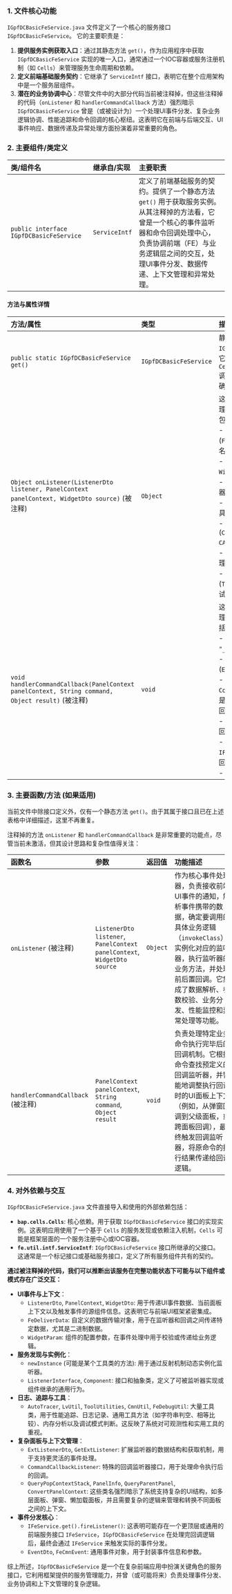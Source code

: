 ### 1. 文件核心功能
`IGpfDCBasicFeService.java` 文件定义了一个核心的服务接口 `IGpfDCBasicFeService`。
它的主要职责是：
1.  **提供服务实例获取入口**：通过其静态方法 `get()`，作为应用程序中获取 `IGpfDCBasicFeService` 实现的唯一入口，通常通过一个IOC容器或服务注册机制（如 `Cells`）来管理服务生命周期和依赖。
2.  **定义前端基础服务契约**：它继承了 `ServiceIntf` 接口，表明它在整个应用架构中是一个服务层组件。
3.  **潜在的业务协调中心**：尽管文件中的大部分代码当前被注释掉，但这些注释掉的代码（`onListener` 和 `handlerCommandCallback` 方法）强烈暗示 `IGpfDCBasicFeService` 曾是（或被设计为）一个处理UI事件分发、复杂业务逻辑协调、性能追踪和命令回调的核心枢纽。这表明它在前端与后端交互、UI事件响应、数据传递及异常处理方面扮演着非常重要的角色。

### 2. 主要组件/类定义

| 类/组件名 | 继承自/实现 | 主要职责 |
| :--- | :--- | :--- |
| `public interface IGpfDCBasicFeService` | `ServiceIntf` | 定义了前端基础服务的契约。提供了一个静态方法 `get()` 用于获取服务实例。从其注释掉的方法看，它曾是一个核心的事件监听器和命令回调处理中心，负责协调前端（FE）与业务逻辑层之间的交互，处理UI事件分发、数据传递、上下文管理和异常处理。 |

#### 方法与属性详情

| 方法/属性 | 类型 | 描述 |
| :--- | :--- | :--- |
| `public static IGpfDCBasicFeService get()` | `IGpfDCBasicFeService` | 静态工厂方法，用于获取 `IGpfDCBasicFeService` 接口的实现实例。它通过 `Cells.get(IGpfDCBasicFeService.class)` 调用一个服务注册/IOC容器来获取实例，确保服务的单例或受控生命周期。 |
| `Object onListener(ListenerDto listener, PanelContext panelContext, WidgetDto source)` (被注释) | `Object` | 这是一个被注释掉的默认方法，曾用于处理UI组件的事件监听。其功能非常复杂，包括：<br>- 从 `ListenerDto` 中解析二进制数据 (`FeDeliverData`)，获取组件ID和调用类名。<br>- 根据 `PanelContext` 和组件ID获取 `WidgetParam`（组件参数）。<br>- 实例化 `ListenerInterface` 类型的监听器实例。<br>- 调用监听器实例的 `onListener` 方法执行具体业务逻辑。<br>- 处理事件执行前/后的回调 (`CALL_BACK_ON_BEFORE`, `CALL_BACK_ON_AFTER`)。<br>- 包含性能追踪 (`LvUtil.trace`) 和异常处理逻辑。<br>- 涉及内存大小计算 (`ToolUtilities.calcObjectMemSize`) 和调试日志 (`FeDebugUtil.isEnableDebug`)。 |
| `void handlerCommandCallback(PanelContext panelContext, String command, Object result)` (被注释) | `void` | 这是一个被注释掉的默认方法，曾用于处理特定命令执行后的回调逻辑。其功能包括：<br>- 根据命令生成回调命令名（`command + "_CALLBACK"`）。<br>- 尝试获取对应的扩展监听器 (`ExtListenerDto`)。<br>- 根据回调监听器的类型（如 `CommandCallbackListener`）和配置（是否是弹窗回调、是否在同一个面板）来调整回调的 `PanelContext` 运行环境。<br>- 将原始命令的执行结果 (`result`) 设置到回调事件的数据中。<br>- 最终通过 `IFeService.get().fireListener()` 触发回调监听器的执行。<br>- 包含详细的调试日志和性能追踪。 |

### 3. 主要函数/方法 (如果适用)
当前文件中除接口定义外，仅有一个静态方法 `get()`。由于其属于接口且已在上述表格中详细描述，这里不再重复。

注释掉的方法 `onListener` 和 `handlerCommandCallback` 是非常重要的功能点，尽管当前未激活，但其设计思路和复杂性值得关注：

| 函数名 | 参数 | 返回值 | 功能描述 |
| :--- | :--- | :--- | :--- |
| `onListener` (被注释) | `ListenerDto listener`, `PanelContext panelContext`, `WidgetDto source` | `Object` | 作为核心事件处理器，负责接收前端UI事件的通知，解析事件携带的数据，确定要调用的具体业务逻辑（`invokeClass`），实例化对应的监听器，执行监听器的业务方法，并处理前后置回调。它集成了数据解析、参数校验、业务分发、性能监控和异常处理等功能。 |
| `handlerCommandCallback` (被注释) | `PanelContext panelContext`, `String command`, `Object result` | `void` | 负责处理特定业务命令执行完毕后的回调机制。它根据命令查找预定义的回调监听器，并智能地调整执行回调时的UI面板上下文（例如，从弹窗回调到父级面板，或跨面板回调），最终触发回调监听器，将原命令的执行结果传递给回调逻辑。 |

### 4. 对外依赖与交互
`IGpfDCBasicFeService.java` 文件直接导入和使用的外部依赖包括：

*   **`bap.cells.Cells`**: 核心依赖。用于获取 `IGpfDCBasicFeService` 接口的实现实例。这表明应用使用了一个基于 `Cells` 的服务发现或依赖注入机制，`Cells` 可能是框架层面的一个服务注册中心或IOC容器。
*   **`fe.util.intf.ServiceIntf`**: `IGpfDCBasicFeService` 接口所继承的父接口。这通常是一个标记接口或基础服务接口，定义了所有服务组件共有的契约。

**通过被注释掉的代码，我们可以推断出该服务在完整功能状态下可能与以下组件或模式存在广泛交互：**

*   **UI事件与上下文**：
    *   `ListenerDto`, `PanelContext`, `WidgetDto`: 用于传递UI事件数据、当前面板上下文以及触发事件的源组件信息。这表明它与前端UI框架紧密集成。
    *   `FeDeliverData`: 自定义的数据传输对象，用于在监听器和回调之间传递特定数据，尤其是二进制数据。
    *   `WidgetParam`: 组件的配置参数，在事件处理中用于校验或传递给业务逻辑。
*   **服务发现与实例化**：
    *   `newInstance` (可能是某个工具类的方法): 用于通过反射机制动态实例化监听器。
    *   `ListenerInterface`, `Component`: 接口和抽象类，定义了可被监听器实现或组件继承的通用行为。
*   **日志、追踪与工具**：
    *   `AutoTracer`, `LvUtil`, `ToolUtilities`, `CmnUtil`, `FeDebugUtil`: 大量工具类，用于性能追踪、日志记录、通用工具方法（如字符串判空、相等比较）、内存分析以及调试模式判断。这反映了系统对可观测性和实用工具的重视。
*   **复杂面板与上下文管理**：
    *   `ExtListenerDto`, `GetExtListener`: 扩展监听器的数据结构和获取机制，用于支持更灵活的事件处理。
    *   `CommandCallbackListener`: 特殊的回调监听器接口，用于处理命令执行后的回调。
    *   `QueryPopContextStack`, `PanelInfo`, `QueryParentPanel`, `ConvertPanelContext`: 这些类名强烈暗示了系统支持复杂的UI结构，如多层面板、弹窗、懒加载面板，并且需要复杂的逻辑来管理和转换不同面板之间的上下文。
*   **事件分发核心**：
    *   `IFeService.get().fireListener()`: 这表明可能存在一个更顶层或通用的前端服务接口 `IFeService`，`IGpfDCBasicFeService` 在处理完回调逻辑后，最终会通过 `IFeService` 来触发实际的事件分发。
    *   `EventDto`, `FeCmnEvent`: 通用事件对象，用于封装事件信息和参数。

综上所述，`IGpfDCBasicFeService` 是一个在复杂前端应用中扮演关键角色的服务接口，它利用框架提供的服务管理能力，并曾（或可能将来）负责处理事件分发、业务协调和上下文管理的复杂逻辑。

